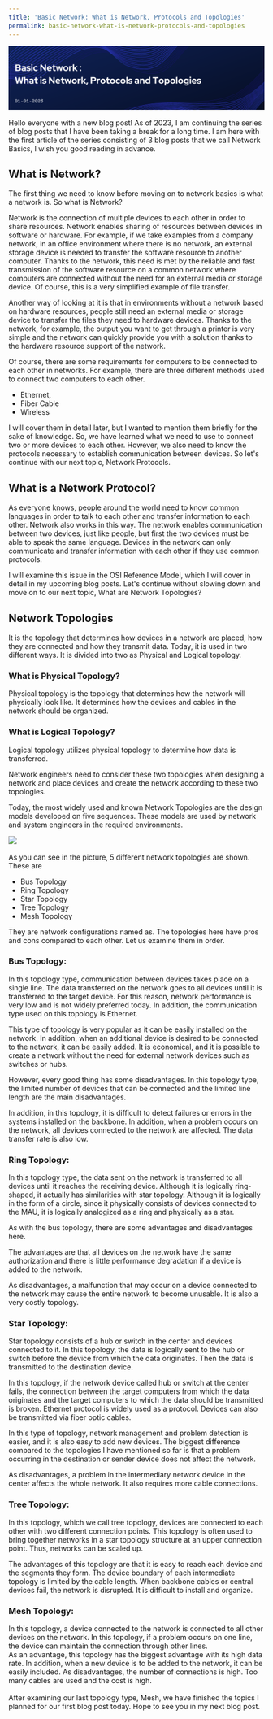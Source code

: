```yaml
---
title: 'Basic Network: What is Network, Protocols and Topologies'
permalink: basic-network-what-is-network-protocols-and-topologies
---
```


![HEAD](https://raw.githubusercontent.com/EyupErgin/eyupergin.github.io/main/images/Basic-Network-1.png)

Hello everyone with a new blog post! As of 2023, I am continuing the series of blog posts that I have been taking a break for a long time. I am here with the first article of the series consisting of 3 blog posts that we call Network Basics, I wish you good reading in advance.
## What is Network?

The first thing we need to know before moving on to network basics is what a network is. So what is Network?

Network is the connection of multiple devices to each other in order to share resources. Network enables sharing of resources between devices in software or hardware. For example, if we take examples from a company network, in an office environment where there is no network, an external storage device is needed to transfer the software resource to another computer. Thanks to the network, this need is met by the reliable and fast transmission of the software resource on a common network where computers are connected without the need for an external media or storage device. Of course, this is a very simplified example of file transfer.

Another way of looking at it is that in environments without a network based on hardware resources, people still need an external media or storage device to transfer the files they need to hardware devices. Thanks to the network, for example, the output you want to get through a printer is very simple and the network can quickly provide you with a solution thanks to the hardware resource support of the network. 

Of course, there are some requirements for computers to be connected to each other in networks. For example, there are three different methods used to connect two computers to each other. 

- Ethernet,
- Fiber Cable
- Wireless

I will cover them in detail later, but I wanted to mention them briefly for the sake of knowledge. So, we have learned what we need to use to connect two or more devices to each other. However, we also need to know the protocols necessary to establish communication between devices. So let's continue with our next topic, Network Protocols.

## What is a Network Protocol?

As everyone knows, people around the world need to know common languages in order to talk to each other and transfer information to each other. Network also works in this way. The network enables communication between two devices, just like people, but first the two devices must be able to speak the same language. Devices in the network can only communicate and transfer information with each other if they use common protocols. 

I will examine this issue in the OSI Reference Model, which I will cover in detail in my upcoming blog posts. Let's continue without slowing down and move on to our next topic, What are Network Topologies?

## Network Topologies

It is the topology that determines how devices in a network are placed, how they are connected and how they transmit data. Today, it is used in two different ways. It is divided into two as Physical and Logical topology. 

### What is Physical Topology?

Physical topology is the topology that determines how the network will physically look like. It determines how the devices and cables in the network should be organized.

### What is Logical Topology?

Logical topology utilizes physical topology to determine how data is transferred.

Network engineers need to consider these two topologies when designing a network and place devices and create the network according to these two topologies. 

Today, the most widely used and known Network Topologies are the design models developed on five sequences. These models are used by network and system engineers in the required environments.

<img style="text-align:center" src="https://s3.us-west-2.amazonaws.com/secure.notion-static.com/43de5051-e754-4ed7-92a6-0c1a303969bb/Untitled.png?X-Amz-Algorithm=AWS4-HMAC-SHA256&X-Amz-Content-Sha256=UNSIGNED-PAYLOAD&X-Amz-Credential=AKIAT73L2G45EIPT3X45%2F20230119%2Fus-west-2%2Fs3%2Faws4_request&X-Amz-Date=20230119T194556Z&X-Amz-Expires=86400&X-Amz-Signature=e0c54add92f07a675deb19ed70243ba7d49e26679f77411314b20457a1e90463&X-Amz-SignedHeaders=host&response-content-disposition=filename%3D%22Untitled.png%22&x-id=GetObject">

As you can see in the picture, 5 different network topologies are shown. These are

- Bus Topology
- Ring Topology
- Star Topology
- Tree Topology
- Mesh Topology

They are network configurations named as. The topologies here have pros and cons compared to each other. Let us examine them in order.

### Bus Topology:

In this topology type, communication between devices takes place on a single line. The data transferred on the network goes to all devices until it is transferred to the target device. For this reason, network performance is very low and is not widely preferred today. In addition, the communication type used on this topology is Ethernet. 

This type of topology is very popular as it can be easily installed on the network. In addition, when an additional device is desired to be connected to the network, it can be easily added. It is economical, and it is possible to create a network without the need for external network devices such as switches or hubs. 

However, every good thing has some disadvantages. In this topology type, the limited number of devices that can be connected and the limited line length are the main disadvantages.

In addition, in this topology, it is difficult to detect failures or errors in the systems installed on the backbone. In addition, when a problem occurs on the network, all devices connected to the network are affected. The data transfer rate is also low.

### Ring Topology:

In this topology type, the data sent on the network is transferred to all devices until it reaches the receiving device. Although it is logically ring-shaped, it actually has similarities with star topology. Although it is logically in the form of a circle, since it physically consists of devices connected to the MAU, it is logically analogized as a ring and physically as a star.

As with the bus topology, there are some advantages and disadvantages here. 

The advantages are that all devices on the network have the same authorization and there is little performance degradation if a device is added to the network.

As disadvantages, a malfunction that may occur on a device connected to the network may cause the entire network to become unusable. It is also a very costly topology.

### Star Topology:

Star topology consists of a hub or switch in the center and devices connected to it. In this topology, the data is logically sent to the hub or switch before the device from which the data originates. Then the data is transmitted to the destination device. 

In this topology, if the network device called hub or switch at the center fails, the connection between the target computers from which the data originates and the target computers to which the data should be transmitted is broken. Ethernet protocol is widely used as a protocol. Devices can also be transmitted via fiber optic cables.

In this type of topology, network management and problem detection is easier, and it is also easy to add new devices. The biggest difference compared to the topologies I have mentioned so far is that a problem occurring in the destination or sender device does not affect the network. 

As disadvantages, a problem in the intermediary network device in the center affects the whole network. It also requires more cable connections.

### Tree Topology:

In this topology, which we call tree topology, devices are connected to each other with two different connection points. This topology is often used to bring together networks in a star topology structure at an upper connection point. Thus, networks can be scaled up. 

The advantages of this topology are that it is easy to reach each device and the segments they form. The device boundary of each intermediate topology is limited by the cable length. When backbone cables or central devices fail, the network is disrupted. It is difficult to install and organize. 

### Mesh Topology:

In this topology, a device connected to the network is connected to all other devices on the network. In this topology, if a problem occurs on one line, the device can maintain the connection through other lines. <br>
As an advantage, this topology has the biggest advantage with its high data rate. In addition, when a new device is to be added to the network, it can be easily included.
As disadvantages, the number of connections is high. Too many cables are used and the cost is high.
<br><br>
After examining our last topology type, Mesh, we have finished the topics I planned for our first blog post today. Hope to see you in my next blog post.
